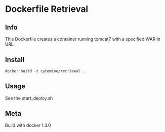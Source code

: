 # Dockerfile Retrieval

## Info

This Dockerfile creates a container running tomcat7 with a specified WAR in URL

## Install

`docker build -t cytomine/retrieval .`

## Usage

See the start_deploy.sh
## Meta

Build with docker 1.3.0
